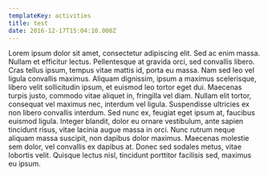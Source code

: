 ```yaml
---
templateKey: activities
title: test
date: 2016-12-17T15:04:10.000Z
---
```

Lorem ipsum dolor sit amet, consectetur adipiscing elit. Sed ac enim massa. Nullam et efficitur lectus. Pellentesque at gravida orci, sed convallis libero. Cras tellus ipsum, tempus vitae mattis id, porta eu massa. Nam sed leo vel ligula convallis maximus. Aliquam dignissim, ipsum a maximus scelerisque, libero velit sollicitudin ipsum, et euismod leo tortor eget dui. Maecenas turpis justo, commodo vitae aliquet in, fringilla vel diam. Nullam elit tortor, consequat vel maximus nec, interdum vel ligula. Suspendisse ultricies ex non libero convallis interdum. Sed nunc ex, feugiat eget ipsum at, faucibus euismod ligula. Integer blandit, dolor eu ornare vestibulum, ante sapien tincidunt risus, vitae lacinia augue massa in orci. Nunc rutrum neque aliquam massa suscipit, non dapibus dolor maximus. Maecenas molestie sem dolor, vel convallis ex dapibus at. Donec sed sodales metus, vitae lobortis velit. Quisque lectus nisl, tincidunt porttitor facilisis sed, maximus eu ipsum.
